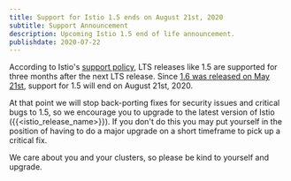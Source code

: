 ```yaml
---
title: Support for Istio 1.5 ends on August 21st, 2020
subtitle: Support Announcement
description: Upcoming Istio 1.5 end of life announcement.
publishdate: 2020-07-22
---
```


According to Istio's [support policy](/pt-br/docs/releases/supported-releases/), LTS releases like 1.5 are supported for three months after the next LTS release. Since [1.6 was released on May 21st](/pt-br/news/releases/1.6.x/announcing-1.6/), support for 1.5 will end on August 21st, 2020.

At that point we will stop back-porting fixes for security issues and critical bugs to 1.5, so we encourage you to upgrade to the latest version of Istio ({{<istio_release_name>}}).  If you don't do this you may put yourself in the position of having to do a major upgrade on a short timeframe to pick up a critical fix.

We care about you and your clusters, so please be kind to yourself and upgrade.
